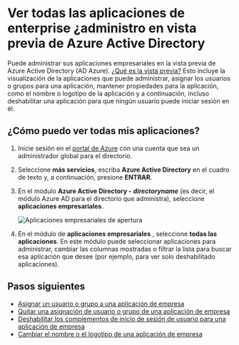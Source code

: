 <properties
    pageTitle="Ver todas las aplicaciones de enterprise ¿administro en vista previa de Azure Active Directory | Microsoft Azure"
    description="Cómo ver una lista de las aplicaciones de empresa que tiene los permisos para administrar en Azure Active Directory"
    services="active-directory"
    documentationCenter=""
    authors="curtand"
    manager="femila"
    editor=""/>

<tags
    ms.service="active-directory"
    ms.workload="identity"
    ms.tgt_pltfrm="na"
    ms.devlang="na"
    ms.topic="article"
    ms.date="09/30/2016"
    ms.author="curtand"/>

# <a name="view-all-the-enterprise-apps-that-i-can-manage-in-azure-active-directory-preview"></a>Ver todas las aplicaciones de enterprise ¿administro en vista previa de Azure Active Directory

Puede administrar sus aplicaciones empresariales en la vista previa de Azure Active Directory (AD Azure). [¿Qué es la vista previa?](active-directory-preview-explainer.md) Esto incluye la visualización de la aplicaciones que puede administrar, asignar los usuarios o grupos para una aplicación, mantener propiedades para la aplicación, como el nombre o logotipo de la aplicación y a continuación, incluso deshabilitar una aplicación para que ningún usuario puede iniciar sesión en él.

## <a name="how-do-i-view-all-my-apps"></a>¿Cómo puedo ver todas mis aplicaciones?

1. Inicie sesión en el [portal de Azure](https://portal.azure.com) con una cuenta que sea un administrador global para el directorio.

2. Seleccione **más servicios**, escriba **Azure Active Directory** en el cuadro de texto y, a continuación, presione **ENTRAR**.

3. En el módulo **Azure Active Directory -** ***directoryname*** (es decir, el módulo Azure AD para el directorio que administra), seleccione **aplicaciones empresariales**.

    ![Aplicaciones empresariales de apertura](./media/active-directory-coreapps-view-azure-portal/open-enterprise-apps.png)

4. En el módulo de **aplicaciones empresariales** , seleccione **todas las aplicaciones**. En este módulo puede seleccionar aplicaciones para administrar, cambiar las columnas mostradas o filtrar la lista para buscar esa aplicación que desee (por ejemplo, para ver solo deshabilitado aplicaciones).

## <a name="next-steps"></a>Pasos siguientes

- [Asignar un usuario o grupo a una aplicación de empresa](active-directory-coreapps-assign-user-azure-portal.md)
- [Quitar una asignación de usuario o grupo de una aplicación de empresa](active-directory-coreapps-remove-assignment-azure-portal.md)
- [Deshabilitar los complementos de inicio de sesión de usuario para una aplicación de empresa](active-directory-coreapps-disable-app-azure-portal.md)
- [Cambiar el nombre o el logotipo de una aplicación de empresa](active-directory-coreapps-change-app-logo-user-azure-portal.md)
